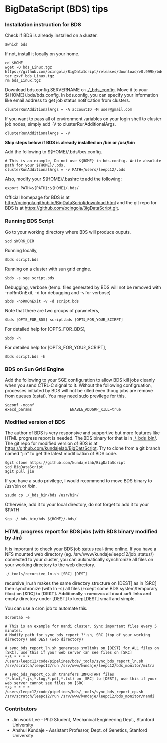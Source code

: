 BigDataScript (BDS) tips
===================================================================

### Installation instruction for BDS

Check if BDS is already installed on a cluster.
```
$which bds
```

If not, install it locally on your home.
```
cd $HOME
wget -O bds_Linux.tgz https://github.com/pcingola/BigDataScript/releases/download/v0.999k/bds_Linux.tgz
tar zxvf bds_Linux.tgz
rm bds_Linux.tgz
```

Download bds.config.SERVERNAME on <a href="./_bds_config">./_bds_config</a>. Move it to your ${HOME}/.bds/bds.config. In bds.config, you can specify your information like email address to get job status notification from clusters.
```
clusterRunAdditionalArgs = -A accountID -M user@gmail.com
```

If you want to pass all of environment variables on your login shell to cluster job nodes, simply add -V to clusterRunAdditionalArgs.
```
clusterRunAdditionalArgs = -V
```

<b> Skip steps below if BDS is already installed on /bin or /usr/bin </b>

Add the following to ${HOME}/.bds/bds.config.
```
# This is an example, Do not use ${HOME} in bds.config. Write absolute path for your ${HOME}/.bds.
clusterRunAdditionalArgs = -v PATH=/users/leepc12/.bds
```

Also, modify your ${HOME}/.bashrc to add the following:
```
export PATH=${PATH}:${HOME}/.bds/
```

Official homepage for BDS is at <a href="http://pcingola.github.io/BigDataScript/download.html">http://pcingola.github.io/BigDataScript/download.html</a> and the git repo for BDS is at <a href="https://github.com/pcingola/BigDataScript.git">https://github.com/pcingola/BigDataScript.git</a>.


### Running BDS Script

Go to your working directory where BDS will produce ouputs.
```
$cd $WORK_DIR
```

Running locally,
```
$bds script.bds 
```

Running on a cluster with sun grid engine.
```
$bds -s sge script.bds 
```

Debugging, verbose (temp. files generated by BDS will not be removed with -noRmOnExit, -d for debugging and -v for verbose)
```
$bds -noRmOnExit -v -d script.bds
```

Note that there are two groups of parameters,
```
$bds [OPTS_FOR_BDS] script.bds [OPTS_FOR_YOUR_SCIRPT]
```

For detailed help for [OPTS_FOR_BDS],
```
$bds -h
```

For detailed help for [OPTS_FOR_YOUR_SCRIPT],
```
$bds script.bds -h
```

### BDS on Sun Grid Engine

Add the following to your SGE configuration to allow BDS kill jobs cleanly when you send CTRL-C signal to it. Without the following configruation, processes initiated by BDS will not be killed even thoug jobs are remove from queues (qstat). You may need sudo previlege for this.
```
$qconf -mconf
execd_params                 ENABLE_ADDGRP_KILL=true
```

### Modified version of BDS

The author of BDS is very responsive and supportive but more features like HTML progress report is needed. The BDS binary for that is in <a href="./_bds_bin/">./_bds_bin/</a>. The git repo for modified version of BDS is at <a href="https://github.com/kundajelab/BigDataScript">https://github.com/kundajelab/BigDataScript</a>. Try to clone from a git branch named "jin" to get the latest modification of BDS code. 
```
$git clone https://github.com/kundajelab/BigDataScript
$cd BigDataScript
$git pull jin
```

If you have a sudo privilege, I would recommend to move BDS binary to /usr/bin or /bin.
```
$sudo cp ./_bds_bin/bds /usr/bin/
```

Otherwise, add it to your local directory, do not forget to add it to your $PATH
```
$cp ./_bds_bin/bds ${HOME}/.bds/
```


### HTML progress report for BDS jobs (with BDS binary modified by Jin)

It is important to check your BDS job status real-time online. If you have a NFS mounted web directory (eg. /srv/www/kundaje/leepc12/job_status/) connected to your cluster, you can automatically synchronize all files on your working directory to the web directory.
```
./_tools/recursive_ln.sh [SRC] [DEST]
```

recursive_ln.sh makes the same directory structure on [DEST] as in [SRC] then synchronize (with ln -s) all files (except some BDS system/temporary files) on [SRC] to [DEST]. Additionally it removes all dead soft links and empty directory under [DEST] to keep [DEST] small and simple.

You can use a cron job to automate this.
```
$crontab -e

# This is an example for nandi cluster. Sync important files every 5 minutes.
# Modify path for sync_bds_report_??.sh, SRC (top of your working directory) and DEST (web directory)

# sync_bds_report_ln.sh generates symlinks on [DEST] for ALL files on [SRC], use this if your web server can see files on [SRC]
*/5 * * * * /users/leepc12/code/pipelines/bds/_tools/sync_bds_report_ln.sh /srv/scratch/leepc12/run /srv/www/kundaje/leepc12/bds_monitor/mitra

# sync_bds_report_cp.sh transfers IMPORTANT files (*.html,*.js,*.log,*.pdf,*.txt) on [SRC] to [DEST], use this if your web server cannot see files on [SRC]
*/5 * * * * /users/leepc12/code/pipelines/bds/_tools/sync_bds_report_cp.sh /srv/scratch/leepc12/run /srv/www/kundaje/leepc12/bds_monitor/nandi
```

### Contributors

* Jin wook Lee - PhD Student, Mechanical Engineering Dept., Stanford University
* Anshul Kundaje - Assistant Professor, Dept. of Genetics, Stanford University
